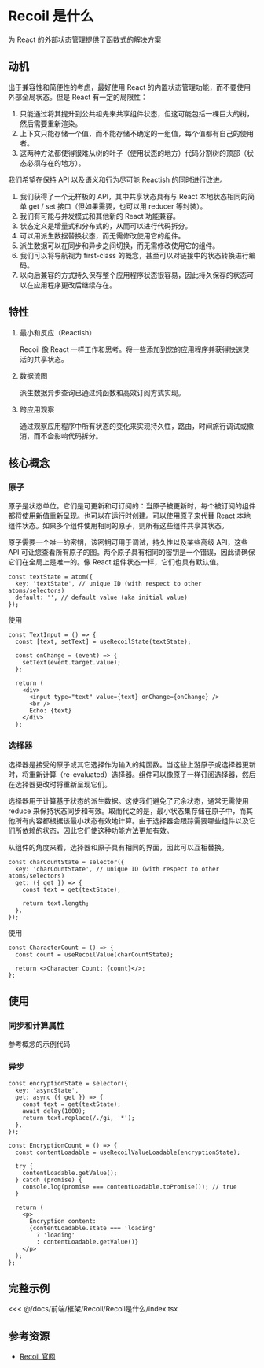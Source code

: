 # Recoil 是什么

为 React 的外部状态管理提供了函数式的解决方案

## 动机

出于兼容性和简便性的考虑，最好使用 React 的内置状态管理功能，而不要使用外部全局状态。但是 React 有一定的局限性：

1. 只能通过将其提升到公共祖先来共享组件状态，但这可能包括一棵巨大的树，然后需要重新渲染。
2. 上下文只能存储一个值，而不能存储不确定的一组值，每个值都有自己的使用者。
3. 这两种方法都使得很难从树的叶子（使用状态的地方）代码分割树的顶部（状态必须存在的地方）。

我们希望在保持 API 以及语义和行为尽可能 Reactish 的同时进行改进。

1. 我们获得了一个无样板的 API，其中共享状态具有与 React 本地状态相同的简单 get / set 接口（但如果需要，也可以用 reducer 等封装）。
2. 我们有可能与并发模式和其他新的 React 功能兼容。
3. 状态定义是增量式和分布式的，从而可以进行代码拆分。
4. 可以用派生数据替换状态，而无需修改使用它的组件。
5. 派生数据可以在同步和异步之间切换，而无需修改使用它的组件。
6. 我们可以将导航视为 first-class 的概念，甚至可以对链接中的状态转换进行编码。
7. 以向后兼容的方式持久保存整个应用程序状态很容易，因此持久保存的状态可以在应用程序更改后继续存在。

## 特性

1. 最小和反应（Reactish）

   Recoil 像 React 一样工作和思考。将一些添加到您的应用程序并获得快速灵活的共享状态。

2. 数据流图

   派生数据异步查询已通过纯函数和高效订阅方式实现。

3. 跨应用观察

   通过观察应用程序中所有状态的变化来实现持久性，路由，时间旅行调试或撤消，而不会影响代码拆分。

## 核心概念

### 原子

原子是状态单位。它们是可更新和可订阅的：当原子被更新时，每个被订阅的组件都将使用新值重新呈现。也可以在运行时创建。可以使用原子来代替 React 本地组件状态。如果多个组件使用相同的原子，则所有这些组件共享其状态。

原子需要一个唯一的密钥，该密钥可用于调试，持久性以及某些高级 API，这些 API 可让您查看所有原子的图。两个原子具有相同的密钥是一个错误，因此请确保它们在全局上是唯一的。像 React 组件状态一样，它们也具有默认值。

```tsx
const textState = atom({
  key: 'textState', // unique ID (with respect to other atoms/selectors)
  default: '', // default value (aka initial value)
});
```

使用

```tsx
const TextInput = () => {
  const [text, setText] = useRecoilState(textState);

  const onChange = (event) => {
    setText(event.target.value);
  };

  return (
    <div>
      <input type="text" value={text} onChange={onChange} />
      <br />
      Echo: {text}
    </div>
  );
```

### 选择器

选择器是接受的原子或其它选择作为输入的纯函数。当这些上游原子或选择器更新时，将重新计算（re-evaluated）选择器。组件可以像原子一样订阅选择器，然后在选择器更改时将重新呈现它们。

选择器用于计算基于状态的派生数据。这使我们避免了冗余状态，通常无需使用 reduce 来保持状态同步和有效。取而代之的是，最小状态集存储在原子中，而其他所有内容都根据该最小状态有效地计算。由于选择器会跟踪需要哪些组件以及它们所依赖的状态，因此它们使这种功能方法更加有效。

从组件的角度来看，选择器和原子具有相同的界面，因此可以互相替换。

```tsx
const charCountState = selector({
  key: 'charCountState', // unique ID (with respect to other atoms/selectors)
  get: ({ get }) => {
    const text = get(textState);

    return text.length;
  },
});
```

使用

```tsx
const CharacterCount = () => {
  const count = useRecoilValue(charCountState);

  return <>Character Count: {count}</>;
};
```

## 使用

### 同步和计算属性

参考概念的示例代码

### 异步

```tsx
const encryptionState = selector({
  key: 'asyncState',
  get: async ({ get }) => {
    const text = get(textState);
    await delay(1000);
    return text.replace(/./gi, '*');
  },
});

const EncryptionCount = () => {
  const contentLoadable = useRecoilValueLoadable(encryptionState);

  try {
    contentLoadable.getValue();
  } catch (promise) {
    console.log(promise === contentLoadable.toPromise()); // true
  }

  return (
    <p>
      Encryption content:
      {contentLoadable.state === 'loading'
        ? 'loading'
        : contentLoadable.getValue()}
    </p>
  );
};
```

## 完整示例

<!-- prettier-ignore -->
<<< @/docs/前端/框架/Recoil/Recoil是什么/index.tsx

<Visual relative="./index.html" />

## 参考资源

- [Recoil 官网](https://recoiljs.org/docs/introduction/installation)
